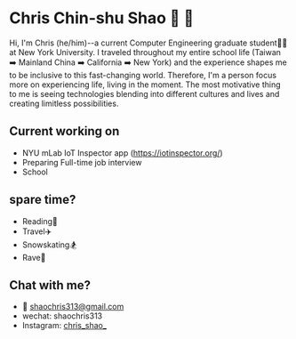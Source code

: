 # Chris Chin-shu Shao :deciduous_tree: :deciduous_tree:

Hi, I'm Chris (he/him)--a current Computer Engineering graduate student:man_student: at New York University. I traveled throughout my entire school life (Taiwan :arrow_right: Mainland China :arrow_right: California :arrow_right: New York) and the experience shapes me to be inclusive to this fast-changing world. Therefore, I'm a person focus more on experiencing life, living in the moment. The most motivative thing to me is seeing technologies blending into different cultures and lives and creating limitless possibilities.



## Current working on

- NYU mLab IoT Inspector app (https://iotinspector.org/)
- Preparing Full-time job interview
- School



## spare time?

- Reading:book:
- Travel:airplane:
- Snowskating:snowboarder:
- Rave:sparkler:





## Chat with me?

- :email: shaochris313@gmail.com
- wechat: shaochris313
- Instagram: [chris_shao_](https://www.instagram.com/chris_shao_/)
